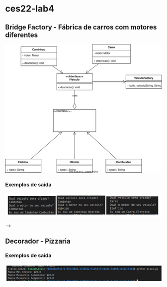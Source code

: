 # ces22-lab4

## Bridge Factory - Fábrica de carros com motores diferentes
![Alt text](./BridgeFactory.drawio.svg)
<!-- <img src="./padaria-factory.drawio.svg"> -->

### Exemplos de saída
![Alt text](./saidaBridgeFactory.svg)

<!-- ## Builder Padaria
![Alt text](./padaria-builder.drawio.svg)
<!-- <img src="./padaria-builder.drawio.svg">
 --> -->

## Decorador - Pizzaria

### Exemplos de saída
![Alt text](./saidaPizza.svg)
